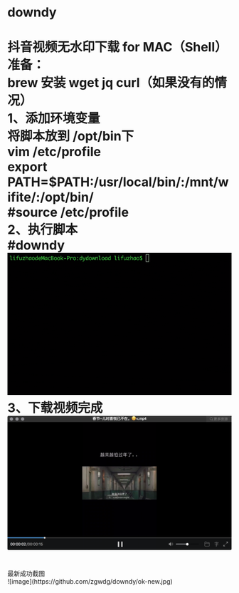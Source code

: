# downdy
抖音视频无水印下载 for MAC（Shell）
</br>
准备：</br>
brew 安装 wget  jq curl（如果没有的情况）
</br>
1、添加环境变量
</br>
将脚本放到 /opt/bin下
</br>
vim /etc/profile
</br>
export PATH=$PATH:/usr/local/bin/:/mnt/wifite/:/opt/bin/
</br>
#source /etc/profile
</br>
2、执行脚本
</br>
#downdy
</br>
![image](https://github.com/zgwdg/downdy/blob/master/downdy-%E4%BD%BF%E7%94%A8%E7%A4%BA%E4%BE%8B.gif)
</br>
3、下载视频完成
</br>
![image](https://github.com/zgwdg/downdy/blob/master/downdy.png)
</br>
=========================================================================
</br>
最新成功截图
</br>
![image](https://github.com/zgwdg/downdy/ok-new.jpg)
